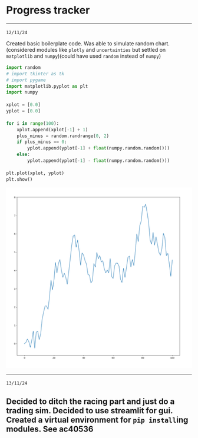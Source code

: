 # Progress tracker
---
`12/11/24`

Created basic boilerplate code. Was able to simulate random chart. (considered modules like `plotly` and `uncertainties` but settled on `matplotlib` and `numpy`)(could have used `random` instead of `numpy`)

```python
import random
# import tkinter as tk
# import pygame
import matplotlib.pyplot as plt
import numpy

xplot = [0.0]
yplot = [0.0]

for i in range(100):
    xplot.append(xplot[-1] + 1)
    plus_minus = random.randrange(0, 2)
    if plus_minus == 0:
        yplot.append(yplot[-1] + float(numpy.random.random()))
    else:
        yplot.append(yplot[-1] - float(numpy.random.random()))

plt.plot(xplot, yplot)
plt.show()
```

![fig](./figures/12nov.png)

---
`13/11/24`

Decided to ditch the racing part and just do a trading sim. Decided to use streamlit for gui. Created a virtual environment for `pip install`ing modules.
See ac40536
---
